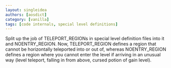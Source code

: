 ```yaml
---
layout: singleidea
authors: [aosdict]
category: [vanilla]
tags: [code internals, special level definitions]
---
```

Split up the job of TELEPORT_REGIONs in special level definition files into it and NOENTRY_REGION. Now, TELEPORT_REGION defines a region that cannot be horizontally teleported into or out of, whereas NOENTRY_REGION defines a region where you cannot enter the level if arriving in an unusual way (level teleport, falling in from above, cursed potion of gain level).

